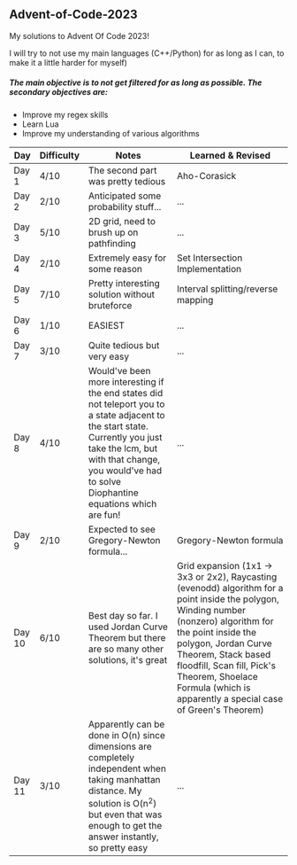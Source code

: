 ## Advent-of-Code-2023

My solutions to Advent Of Code 2023!

I will try to not use my main languages (C++/Python) for as long as I can, to make it a little harder for myself)

##### The main objective is to not get filtered for as long as possible. The secondary objectives are:
* Improve my regex skills
* Learn Lua
* Improve my understanding of various algorithms

| Day       | Difficulty   | Notes                                            | Learned & Revised                  |
| --------- | ------------ | ------------------------------------------------ | ---------------------------------  |
| Day 1     | 4/10         | The second part was pretty tedious               | Aho-Corasick                       |
| Day 2     | 2/10         | Anticipated some probability stuff...            | ...                                |
| Day 3     | 5/10         | 2D grid, need to brush up on pathfinding         | ...                                |
| Day 4     | 2/10         | Extremely easy for some reason                   | Set Intersection Implementation    |
| Day 5     | 7/10         | Pretty interesting solution without bruteforce   | Interval splitting/reverse mapping |
| Day 6     | 1/10         | EASIEST                                          | ...                                |
| Day 7     | 3/10         | Quite tedious but very easy                      | ...                                |
| Day 8     | 4/10         | Would've been more interesting if the end states did not teleport you to a state adjacent to the start state. Currently you just take the lcm, but with that change, you would've had to solve Diophantine equations which are fun! | ...                               |
| Day 9     | 2/10         | Expected to see Gregory-Newton formula...        | Gregory-Newton formula             |
| Day 10    | 6/10         | Best day so far. I used Jordan Curve Theorem but  there are so many other solutions, it's great | Grid expansion (1x1 -> 3x3 or 2x2), Raycasting (evenodd) algorithm for a point inside the polygon, Winding number (nonzero) algorithm for the point inside the polygon, Jordan Curve Theorem, Stack based floodfill, Scan fill, Pick's Theorem, Shoelace Formula (which is apparently a special case of Green's Theorem) |
| Day 11    | 3/10         | Apparently can be done in O(n) since dimensions are completely independent when taking manhattan distance. My solution is O(n<sup>2</sup>) but even that was enough to get the answer instantly, so pretty easy  | ...                                |
